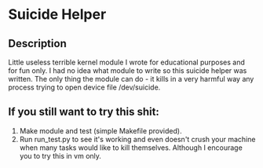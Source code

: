 # Suicide Helper

## Description
Little useless terrible kernel module I wrote for educational purposes and for fun only. I had no idea what module to write so this suicide helper was written. The only thing the module can do - it kills in a very harmful way any process trying to open device file /dev/suicide.

## If you still want to try this shit:
1. Make module and test (simple Makefile provided).
2. Run run_test.py to see it's working and even doesn't crush your machine when many tasks would like to kill themselves. Although I encourage you to try this in vm only.
